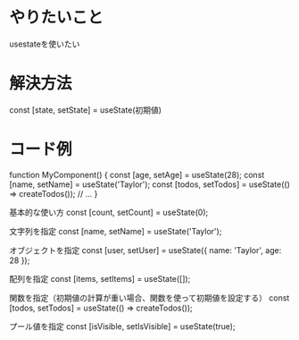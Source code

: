 # やりたいこと
usestateを使いたい

# 解決方法
const [state, setState] = useState(初期値)

# コード例
function MyComponent() {
  const [age, setAge] = useState(28);
  const [name, setName] = useState('Taylor');
  const [todos, setTodos] = useState(() => createTodos());
  // ...
}

基本的な使い方
const [count, setCount] = useState(0);

文字列を指定
const [name, setName] = useState('Taylor');

オブジェクトを指定
const [user, setUser] = useState({ name: 'Taylor', age: 28 });

配列を指定
const [items, setItems] = useState([]);

関数を指定（初期値の計算が重い場合、関数を使って初期値を設定する）
const [todos, setTodos] = useState(() => createTodos());

プール値を指定
const [isVisible, setIsVisible] = useState(true);